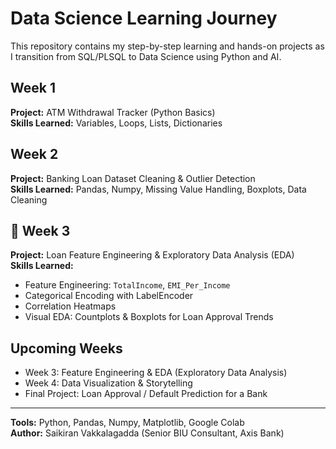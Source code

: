 # Data Science Learning Journey

This repository contains my step-by-step learning and hands-on projects as I transition 
from SQL/PLSQL to Data Science using Python and AI.

## Week 1
**Project:** ATM Withdrawal Tracker (Python Basics)  
**Skills Learned:** Variables, Loops, Lists, Dictionaries  

## Week 2
**Project:** Banking Loan Dataset Cleaning & Outlier Detection  
**Skills Learned:** Pandas, Numpy, Missing Value Handling, Boxplots, Data Cleaning  

## 📅 Week 3
**Project:** Loan Feature Engineering & Exploratory Data Analysis (EDA)  
**Skills Learned:**  
- Feature Engineering: `TotalIncome`, `EMI_Per_Income`  
- Categorical Encoding with LabelEncoder  
- Correlation Heatmaps  
- Visual EDA: Countplots & Boxplots for Loan Approval Trends  

## Upcoming Weeks
- Week 3: Feature Engineering & EDA (Exploratory Data Analysis)
- Week 4: Data Visualization & Storytelling
- Final Project: Loan Approval / Default Prediction for a Bank

---

**Tools:** Python, Pandas, Numpy, Matplotlib, Google Colab  
**Author:** Saikiran Vakkalagadda (Senior BIU Consultant, Axis Bank)
